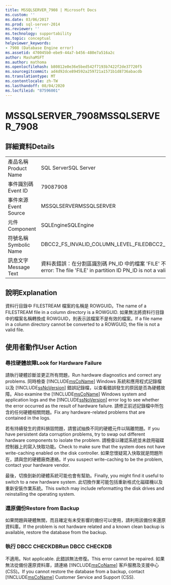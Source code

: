 ```yaml
---
title: MSSQLSERVER_7908 | Microsoft Docs
ms.custom: ''
ms.date: 03/06/2017
ms.prod: sql-server-2014
ms.reviewer: ''
ms.technology: supportability
ms.topic: conceptual
helpviewer_keywords:
- 7908 (Database Engine error)
ms.assetid: 470045b0-ebe9-44a7-b456-480e7a516a2c
author: MashaMSFT
ms.author: mathoma
ms.openlocfilehash: b80812e0e36e5bed542f7193b7422f2de37720f5
ms.sourcegitcommit: ad4d92dce894592a259721a1571b1d8736abacdb
ms.translationtype: MT
ms.contentlocale: zh-TW
ms.lasthandoff: 08/04/2020
ms.locfileid: "87596001"
---
```

# <a name="mssqlserver_7908"></a><span data-ttu-id="ee237-102">MSSQLSERVER_7908</span><span class="sxs-lookup"><span data-stu-id="ee237-102">MSSQLSERVER_7908</span></span>
    
## <a name="details"></a><span data-ttu-id="ee237-103">詳細資料</span><span class="sxs-lookup"><span data-stu-id="ee237-103">Details</span></span>  
  
|||  
|-|-|  
|<span data-ttu-id="ee237-104">產品名稱</span><span class="sxs-lookup"><span data-stu-id="ee237-104">Product Name</span></span>|<span data-ttu-id="ee237-105">SQL Server</span><span class="sxs-lookup"><span data-stu-id="ee237-105">SQL Server</span></span>|  
|<span data-ttu-id="ee237-106">事件識別碼</span><span class="sxs-lookup"><span data-stu-id="ee237-106">Event ID</span></span>|<span data-ttu-id="ee237-107">7908</span><span class="sxs-lookup"><span data-stu-id="ee237-107">7908</span></span>|  
|<span data-ttu-id="ee237-108">事件來源</span><span class="sxs-lookup"><span data-stu-id="ee237-108">Event Source</span></span>|<span data-ttu-id="ee237-109">MSSQLSERVER</span><span class="sxs-lookup"><span data-stu-id="ee237-109">MSSQLSERVER</span></span>|  
|<span data-ttu-id="ee237-110">元件</span><span class="sxs-lookup"><span data-stu-id="ee237-110">Component</span></span>|<span data-ttu-id="ee237-111">SQLEngine</span><span class="sxs-lookup"><span data-stu-id="ee237-111">SQLEngine</span></span>|  
|<span data-ttu-id="ee237-112">符號名稱</span><span class="sxs-lookup"><span data-stu-id="ee237-112">Symbolic Name</span></span>|<span data-ttu-id="ee237-113">DBCC2_FS_INVALID_COLUMN_LEVEL_FILE</span><span class="sxs-lookup"><span data-stu-id="ee237-113">DBCC2_FS_INVALID_COLUMN_LEVEL_FILE</span></span>|  
|<span data-ttu-id="ee237-114">訊息文字</span><span class="sxs-lookup"><span data-stu-id="ee237-114">Message Text</span></span>|<span data-ttu-id="ee237-115">資料表錯誤：在分割區識別碼 PN_ID 中的檔案 'FILE' 不是有效 Filestream 檔案。</span><span class="sxs-lookup"><span data-stu-id="ee237-115">Table error: The file 'FILE' in partition ID PN_ID is not a valid Filestream file.</span></span>|  
  
## <a name="explanation"></a><span data-ttu-id="ee237-116">說明</span><span class="sxs-lookup"><span data-stu-id="ee237-116">Explanation</span></span>  
 <span data-ttu-id="ee237-117">資料行目錄中 FILESTREAM 檔案的名稱是 ROWGUID。</span><span class="sxs-lookup"><span data-stu-id="ee237-117">The name of a FILESTREAM file in a column directory is a ROWGUID.</span></span> <span data-ttu-id="ee237-118">如果無法將資料行目錄中的檔案名稱轉換成 ROWGUID，則表示該檔案不是有效的檔案。</span><span class="sxs-lookup"><span data-stu-id="ee237-118">If a file name in a column directory cannot be converted to a ROWGUID, the file is not a valid file.</span></span>  
  
## <a name="user-action"></a><span data-ttu-id="ee237-119">使用者動作</span><span class="sxs-lookup"><span data-stu-id="ee237-119">User Action</span></span>  
  
### <a name="look-for-hardware-failure"></a><span data-ttu-id="ee237-120">尋找硬體故障</span><span class="sxs-lookup"><span data-stu-id="ee237-120">Look for Hardware Failure</span></span>  
 <span data-ttu-id="ee237-121">請執行硬體診斷並更正所有問題，</span><span class="sxs-lookup"><span data-stu-id="ee237-121">Run hardware diagnostics and correct any problems.</span></span> <span data-ttu-id="ee237-122">同時檢查 [!INCLUDE[msCoName](../../includes/msconame-md.md)] Windows 系統和應用程式記錄檔以及 [!INCLUDE[ssNoVersion](../../includes/ssnoversion-md.md)] 錯誤記錄檔，以查看錯誤發生的原因是否為硬體故障。</span><span class="sxs-lookup"><span data-stu-id="ee237-122">Also examine the [!INCLUDE[msCoName](../../includes/msconame-md.md)] Windows system and application logs and the [!INCLUDE[ssNoVersion](../../includes/ssnoversion-md.md)] error log to see whether the error occurred as the result of hardware failure.</span></span> <span data-ttu-id="ee237-123">請修正前述記錄檔中所包含的任何硬體相關問題。</span><span class="sxs-lookup"><span data-stu-id="ee237-123">Fix any hardware-related problems that are contained in the logs.</span></span>  
  
 <span data-ttu-id="ee237-124">若有持續發生的資料損毀問題，請嘗試抽換不同的硬體元件以隔離問題。</span><span class="sxs-lookup"><span data-stu-id="ee237-124">If you have persistent data corruption problems, try to swap out different hardware components to isolate the problem.</span></span> <span data-ttu-id="ee237-125">請檢查以確認系統並未啟用磁碟控制器上的寫入快取功能。</span><span class="sxs-lookup"><span data-stu-id="ee237-125">Check to make sure that the system does not have write-caching enabled on the disk controller.</span></span> <span data-ttu-id="ee237-126">如果您懷疑寫入快取就是問題所在，請與您的硬體廠商連絡。</span><span class="sxs-lookup"><span data-stu-id="ee237-126">If you suspect write-caching to be the problem, contact your hardware vendor.</span></span>  
  
 <span data-ttu-id="ee237-127">最後，切換到新的硬體系統可能也會有幫助。</span><span class="sxs-lookup"><span data-stu-id="ee237-127">Finally, you might find it useful to switch to a new hardware system.</span></span> <span data-ttu-id="ee237-128">此切換作業可能包括重新格式化磁碟機以及重新安裝作業系統。</span><span class="sxs-lookup"><span data-stu-id="ee237-128">This switch may include reformatting the disk drives and reinstalling the operating system.</span></span>  
  
### <a name="restore-from-backup"></a><span data-ttu-id="ee237-129">還原備份</span><span class="sxs-lookup"><span data-stu-id="ee237-129">Restore from Backup</span></span>  
 <span data-ttu-id="ee237-130">如果問題與硬體無關，而且確定有未受影響的備份可以使用，請利用該備份來還原資料庫。</span><span class="sxs-lookup"><span data-stu-id="ee237-130">If the problem is not hardware related and a known clean backup is available, restore the database from the backup.</span></span>  
  
### <a name="run-dbcc-checkdb"></a><span data-ttu-id="ee237-131">執行 DBCC CHECKDB</span><span class="sxs-lookup"><span data-stu-id="ee237-131">Run DBCC CHECKDB</span></span>  
 <span data-ttu-id="ee237-132">不適用。</span><span class="sxs-lookup"><span data-stu-id="ee237-132">Not applicable.</span></span> <span data-ttu-id="ee237-133">此錯誤無法修復。</span><span class="sxs-lookup"><span data-stu-id="ee237-133">This error cannot be repaired.</span></span> <span data-ttu-id="ee237-134">如果無法從備份還原資料庫，請連絡 [!INCLUDE[msCoName](../../includes/msconame-md.md)] 客戶服務及支援中心 (CSS)。</span><span class="sxs-lookup"><span data-stu-id="ee237-134">If you cannot restore the database from a backup, contact [!INCLUDE[msCoName](../../includes/msconame-md.md)] Customer Service and Support (CSS).</span></span>  
  
  
